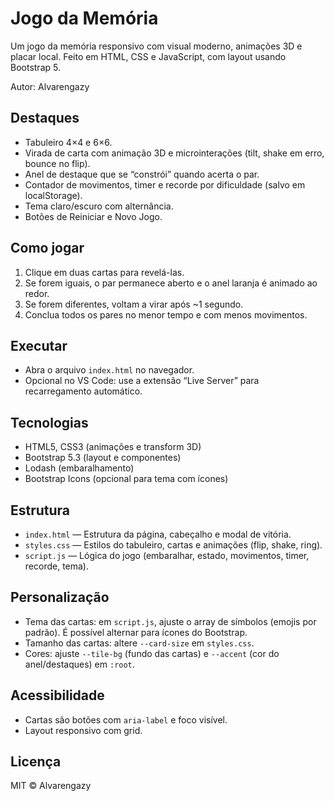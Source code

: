 # Jogo da Memória

Um jogo da memória responsivo com visual moderno, animações 3D e placar local. Feito em HTML, CSS e JavaScript, com layout usando Bootstrap 5.

Autor: Alvarengazy

## Destaques
- Tabuleiro 4×4 e 6×6.
- Virada de carta com animação 3D e microinterações (tilt, shake em erro, bounce no flip).
- Anel de destaque que se “constrói” quando acerta o par.
- Contador de movimentos, timer e recorde por dificuldade (salvo em localStorage).
- Tema claro/escuro com alternância.
- Botões de Reiniciar e Novo Jogo.

## Como jogar
1. Clique em duas cartas para revelá-las.
2. Se forem iguais, o par permanece aberto e o anel laranja é animado ao redor.
3. Se forem diferentes, voltam a virar após ~1 segundo.
4. Conclua todos os pares no menor tempo e com menos movimentos.

## Executar
- Abra o arquivo `index.html` no navegador.
- Opcional no VS Code: use a extensão “Live Server” para recarregamento automático.

## Tecnologias
- HTML5, CSS3 (animações e transform 3D)
- Bootstrap 5.3 (layout e componentes)
- Lodash (embaralhamento)
- Bootstrap Icons (opcional para tema com ícones)

## Estrutura
- `index.html` — Estrutura da página, cabeçalho e modal de vitória.
- `styles.css` — Estilos do tabuleiro, cartas e animações (flip, shake, ring).
- `script.js` — Lógica do jogo (embaralhar, estado, movimentos, timer, recorde, tema).

## Personalização
- Tema das cartas: em `script.js`, ajuste o array de símbolos (emojis por padrão). É possível alternar para ícones do Bootstrap.
- Tamanho das cartas: altere `--card-size` em `styles.css`.
- Cores: ajuste `--tile-bg` (fundo das cartas) e `--accent` (cor do anel/destaques) em `:root`.

## Acessibilidade
- Cartas são botões com `aria-label` e foco visível.
- Layout responsivo com grid.

## Licença
MIT © Alvarengazy
